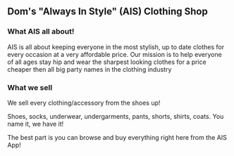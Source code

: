 <h2>Dom's "Always In Style" (AIS) Clothing Shop</h2>
<h3>What AIS all about!</h3>
<p>AIS is all about keeping everyone in the most stylish, up to date clothes for every occasion at a very affordable price. Our mission is to help everyone of all ages stay hip and wear the sharpest looking clothes for a price cheaper then all big party names in the clothing industry</p>
<h3>What we sell</h3>
<p>We sell every clothing/accessory from the shoes up!</p>
<p>Shoes, socks, underwear, undergarments, pants, shorts, shirts, coats. You name it, we have it!</p>
<p>The best part is you can browse and buy everything right here from the AIS App!</p>